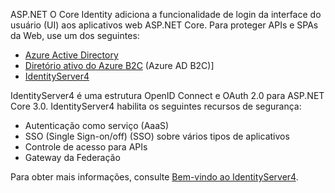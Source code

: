 ASP.NET O Core Identity adiciona a funcionalidade de login da interface do usuário (UI) aos aplicativos web ASP.NET Core. Para proteger APIs e SPAs da Web, use um dos seguintes:

* [Azure Active Directory](/azure/api-management/api-management-howto-protect-backend-with-aad)
* [Diretório ativo do Azure B2C](/azure/active-directory-b2c/active-directory-b2c-custom-rest-api-netfw) (Azure AD B2C)]
* [IdentityServer4](https://identityserver.io)

IdentityServer4 é uma estrutura OpenID Connect e OAuth 2.0 para ASP.NET Core 3.0. IdentityServer4 habilita os seguintes recursos de segurança:

* Autenticação como serviço (AaaS)
* SSO (Single Sign-on/off) (SSO) sobre vários tipos de aplicativos
* Controle de acesso para APIs
* Gateway da Federação

Para obter mais informações, consulte [Bem-vindo ao IdentityServer4](http://docs.identityserver.io/en/latest/index.html).